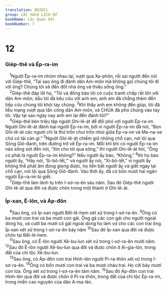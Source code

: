 ```yaml
---
translation: BD2011
group: CÁC SÁCH LỊCH-SỬ
bookName: Các Quan Xét 
bookNumber: 7
---
```


<div class="title"><h1>12</h1><h3>Giép-thê và Ép-ra-im</h3></div>
<span class="verse cac_12_1"> <sup>1</sup>Người Ép-ra-im nhóm nhau lại, vượt qua Xa-phôn, rồi sai người đến nói với Giép-thê, “Tại sao ông đi đánh dân Am-môn mà không gọi chúng tôi đi với ông? Chúng tôi sẽ đến đốt nhà ông và thiêu sống ông.”<br/></span>
<span class="verse cac_12_2"> <sup>2</sup>Giép-thê đáp lời họ, “Tôi và đồng bào tôi có cuộc tranh chấp rất lớn với dân Am-môn; dầu tôi đã kêu cứu với anh em, anh em đã chẳng thèm đến tiếp cứu chúng tôi khỏi tay chúng. </span>
<span class="verse cac_12_3"><sup>3</sup>Khi thấy anh em không đến giúp, tôi đã liều mạng vượt qua tấn công dân Am-môn, và CHÚA đã phó chúng vào tay tôi. Vậy tại sao ngày nay anh em lại đến đánh tôi?”<br/></span>
<span class="verse cac_12_4"> <sup>4</sup>Giép-thê bèn triệu tập người Ghi-lê-át để đối phó với người Ép-ra-im. Người Ghi-lê-át đánh bại người Ép-ra-im, bởi vì người Ép-ra-im đã nói, “Bọn Ghi-lê-át các ngươi chỉ là thứ trốn chui trốn nhủi giữa Ép-ra-im và Ma-na-se chứ có tài cán gì.” </span>
<span class="verse cac_12_5"><sup>5</sup>Người Ghi-lê-át chiếm giữ những chỗ cạn, nơi lội qua Sông Giô-đanh, trên đường trở về Ép-ra-im. Mỗi khi khi có người Ép-ra-im nào sống sót đến nói, “Xin cho tôi qua sông,” thì người Ghi-lê-át hỏi, “Ông có phải là người Ép-ra-im không?” Nếu người ấy bảo, “Không,” </span>
<span class="verse cac_12_6"><sup>6</sup>thì họ bảo người ấy, “Hãy nói, ‘Si-bô-lết,’” và người ấy nói, “Xi-bô-lết,” vì người ấy không thể phát âm đúng giọng được, họ liền bắt người ấy và giết ngay tại chỗ cạn, nơi lội qua Sông Giô-đanh. Vào thời ấy, đã có bốn mươi hai ngàn người Ép-ra-im bị giết.<br/></span>
<span class="verse cac_12_7"> <sup>7</sup>Giép-thê làm lãnh tụ trên I-sơ-ra-ên sáu năm. Sau đó Giép-thê người Ghi-lê-át qua đời và được chôn trong một thành ở Ghi-lê-át.<br/></span>
<div class="title"><h3>Íp-xan, Ê-lôn, và Áp-đôn</h3></div>
<span class="verse cac_12_8"> <sup>8</sup>Sau ông, có Íp-xan người Bết-lê-hem xét xử trong I-sơ-ra-ên. </span>
<span class="verse cac_12_9"><sup>9</sup>Ông có ba mươi con trai và ba mươi con gái. Ông gả các con gái cho người ngoài dòng họ, và cưới ba mươi cô gái ngoài dòng họ làm vợ cho các con trai ông. Íp-xan xét xử trong I-sơ-ra-ên bảy năm </span>
<span class="verse cac_12_10"><sup>10</sup>Sau đó Íp-xan qua đời và được chôn tại Bết-lê-hem.<br/></span>
<span class="verse cac_12_11"> <sup>11</sup>Sau ông, có Ê-lôn người Xê-bu-lun xét xử trong I-sơ-ra-ên mười năm. </span>
<span class="verse cac_12_12"><sup>12</sup>Sau đó Ê-lôn người Xê-bu-lun qua đời và được chôn ở Ai-gia-lôn, trong đất của chi tộc Xê-bu-lun.<br/></span>
<span class="verse cac_12_13"> <sup>13</sup>Sau ông, có Áp-đôn con trai Hinh-lên người Pi-ra-thôn xét xử trong I-sơ-ra-ên. </span>
<span class="verse cac_12_14"><sup>14</sup>Ông có bốn mươi con trai và ba mươi cháu trai. Họ cỡi bảy mươi con lừa. Ông xét xử trong I-sơ-ra-ên tám năm. </span>
<span class="verse cac_12_15"><sup>15</sup>Sau đó Áp-đôn con trai Hinh-lên qua đời và được chôn ở Pi-ra-thôn, trong đất của chi tộc Ép-ra-im, trong miền cao nguyên của dân A-ma-léc.<br/></span>

